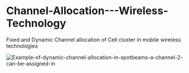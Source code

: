 # Channel-Allocation---Wireless-Technology
Fixed and Dynamic Channel allocation of Cell cluster in mobile wireless technologies

![Example-of-dynamic-channel-allocation-in-spotbeams-a-channel-2-can-be-assigned-in](https://user-images.githubusercontent.com/71208055/133880897-56418500-50a6-4f5b-b046-df540cc3c8a8.png)

